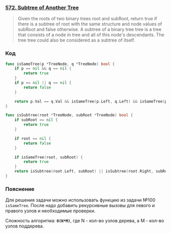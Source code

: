 ### [572. Subtree of Another Tree](https://leetcode.com/problems/subtree-of-another-tree/)

> Given the roots of two binary trees root and subRoot, return true if there is a subtree of root with the same structure and node values of subRoot and false otherwise. A subtree of a binary tree tree is a tree that consists of a node in tree and all of this node's descendants. The tree tree could also be considered as a subtree of itself.

### Код
```go
func isSameTree(p *TreeNode, q *TreeNode) bool {
	if p == nil && q == nil {
		return true
	}
	if p == nil || q == nil {
		return false
	}

	return p.Val == q.Val && isSameTree(p.Left, q.Left) && isSameTree(p.Right, q.Right)
}

func isSubtree(root *TreeNode, subRoot *TreeNode) bool {
	if subRoot == nil {
		return true
	}

	if root == nil {
		return false
	}

	if isSameTree(root, subRoot) {
		return true
	}
	return isSubtree(root.Left, subRoot) || isSubtree(root.Right, subRoot)
}
```

### Пояснение
 Для решения задачи можно использовать функцию из задачи №100 `isSameTree`. После надо добавить рекурсивные вызовы для левого и правого узлов и необходимые проверки.

Сложность алгоритма: **`O(N*M)`**, где N - кол-во узлов дерева, а M - кол-во узлов поддерева.
